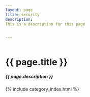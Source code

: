 ```yaml
---
layout: page
title: security
description:
This is a description for this page


---
```


<div class="post">

  <div style="overflow: hidden;">
  <h1 class="post-title">{{ page.title }}</h1>
  <h5 class="post-description">{{ page.description }}</h5>

  {% include category_index.html %}
  

  <!-- {% for post in paginator.posts %}
  <hr>
  <h2><a href="{{ post.url }}">{{ post.title }}</a></h2>
  <p class="author">
    <span class="author"><a href="/team/index.html#{{post.author | replace: ' ', '-'}}">{{post.author}}</a></span><br>
    <span class="date"><em>{{ post.date | date: "%B %e, %Y" }}</em></span>
  </p>
  <div class="content">
    {{ post.content }}
  </div>
  {% if post.image %}
  <div class="sem-image-container">
    <img style="width: 100%;" src="{{ post.image | prepend: '/assets/img/' | 
    prepend: site.baseurl | prepend: site.url }}" alt="photo of {{post.title}}">
    {% if post.caption %}
    <div class="image-caption">{{ post.caption }}</div>
    {% endif %}
  </div>
  {% endif %}
{% endfor %}
<hr> -->

 <!-- <div>
  {% include pagination.html %}
  </div> -->
  </div>
</div>



